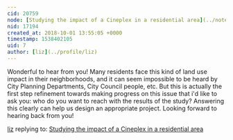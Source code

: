 ```yaml
---
cid: 20759
node: [Studying the impact of a Cineplex in a residential area](../notes/SSamuel/10-01-2018/studying-the-impact-of-a-cineplex-in-a-residential-area)
nid: 17194
created_at: 2018-10-01 13:55:05 +0000
timestamp: 1538402105
uid: 7
author: [liz](../profile/liz)
---
```


Wonderful to hear from you! Many residents face this kind of land use impact in their neighborhoods, and it can seem impossible to be heard by City Planning Departments, City Council people, etc. But this is actually the first step refinement towards making progress on this issue that i'd like to ask you: who do you want to reach with the results of the study? Answering this clearly can help us design an appropriate project. Looking forward to hearing back from you!

[liz](../profile/liz) replying to: [Studying the impact of a Cineplex in a residential area](../notes/SSamuel/10-01-2018/studying-the-impact-of-a-cineplex-in-a-residential-area)

